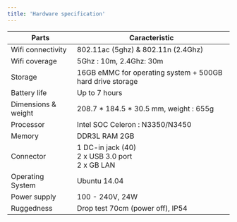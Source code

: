 ```yaml
---
title: 'Hardware specification'
---
```


| Parts | Caracteristic |
|------------------------------------|------------|
| Wifi connectivity | 802.11ac (5ghz) & 802.11n (2.4Ghz) |
| Wifi coverage | 5Ghz : 10m, 2.4Ghz: 30m |
| Storage | 16GB eMMC for operating system + 500GB hard drive storage |
| Battery life | Up to 7 hours |
| Dimensions & weight | 208.7 * 184.5 * 30.5 mm, weight : 655g |
| Processor | Intel SOC Celeron : N3350/N3450 |
| Memory | DDR3L RAM 2GB |
| Connector | 1 DC-in jack (40)<br />2 x USB 3.0 port<br />2 x GB LAN |
| Operating System | Ubuntu 14.04 |
| Power supply | 100 - 240V, 24W |
| Ruggedness | Drop test 70cm (power off), IP54 |

